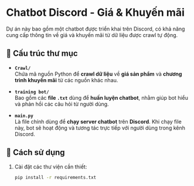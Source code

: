 # Chatbot Discord - Giá & Khuyến mãi

Dự án này bao gồm một chatbot được triển khai trên Discord, có khả năng cung cấp thông tin về giá và khuyến mãi từ dữ liệu được crawl tự động.

## 📁 Cấu trúc thư mục

- **`Crawl/`**  
  Chứa mã nguồn Python để **crawl dữ liệu** về **giá sản phẩm** và **chương trình khuyến mãi** từ các nguồn khác nhau.

- **`training bot/`**  
  Bao gồm các **file `.txt`** dùng để **huấn luyện chatbot**, nhằm giúp bot hiểu và phản hồi các câu hỏi từ người dùng.

- **`main.py`**  
  Là file chính dùng để **chạy server chatbot** trên **Discord**. Khi chạy file này, bot sẽ hoạt động và tương tác trực tiếp với người dùng trong kênh Discord.

## 🚀 Cách sử dụng

1. Cài đặt các thư viện cần thiết:
   ```bash
   pip install -r requirements.txt
